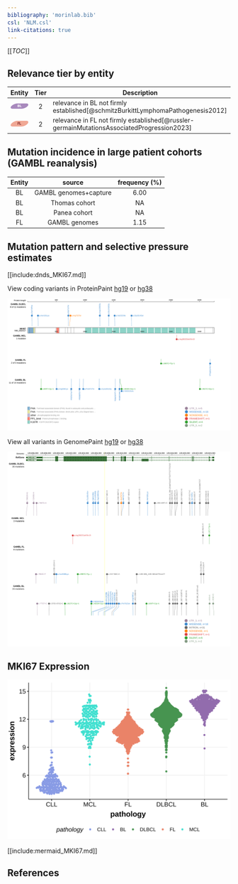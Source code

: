 ```yaml
---
bibliography: 'morinlab.bib'
csl: 'NLM.csl'
link-citations: true
---
```

[[_TOC_]]


## Relevance tier by entity

|Entity|Tier|Description                           |
|:------:|:----:|--------------------------------------|
|![BL](images/icons/BL_tier2.png)    |2   |relevance in BL not firmly established[@schmitzBurkittLymphomaPathogenesis2012]|
|![FL](images/icons/FL_tier2.png)    |2   |relevance in FL not firmly established[@russler-germainMutationsAssociatedProgression2023]|

## Mutation incidence in large patient cohorts (GAMBL reanalysis)

|Entity|source               |frequency (%)|
|:------:|:---------------------:|:-------------:|
|BL    |GAMBL genomes+capture|6.00         |
|BL    |Thomas cohort        |  NA         |
|BL    |Panea cohort         |  NA         |
|FL    |GAMBL genomes        |1.15         |

## Mutation pattern and selective pressure estimates

[[include:dnds_MKI67.md]]




View coding variants in ProteinPaint [hg19](https://morinlab.github.io/LLMPP/GAMBL/MKI67_protein.html)  or [hg38](https://morinlab.github.io/LLMPP/GAMBL/MKI67_protein_hg38.html)

![](images/proteinpaint/MKI67_NM_002417.svg)

View all variants in GenomePaint [hg19](https://morinlab.github.io/LLMPP/GAMBL/MKI67.html)  or [hg38](https://morinlab.github.io/LLMPP/GAMBL/MKI67_hg38.html)

![](images/proteinpaint/MKI67.svg)

## MKI67 Expression
![](images/gene_expression/MKI67_by_pathology.svg)
<!-- ORIGIN: schmitzBurkittLymphomaPathogenesis2012 -->
<!-- BL: schmitzBurkittLymphomaPathogenesis2012 -->
<!-- FL: russler-germainMutationsAssociatedProgression2023b -->

[[include:mermaid_MKI67.md]]

## References
